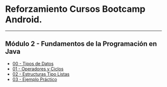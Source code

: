 # Reforzamiento Cursos Bootcamp Android.
-----
## Módulo 2 - Fundamentos de la Programación en Java
- [00 - Tipos de Datos](https://github.com/cTapiaDev/repo_reforzamiento_bootcamp_android/blob/main/src/m2java/TiposDeDatos.java)
- [01 - Operadores y Ciclos](https://github.com/cTapiaDev/repo_reforzamiento_bootcamp_android/blob/main/src/m2java/OperadoresYCiclos.java)
- [02 - Estructuras Tipo Listas](https://github.com/cTapiaDev/repo_reforzamiento_bootcamp_android/blob/main/src/m2java/EstructurasTipoLista.java)
- [03 - Ejemplo Práctico](https://github.com/cTapiaDev/repo_reforzamiento_bootcamp_android/blob/main/src/m2java/Ejemplo.java)

